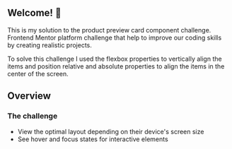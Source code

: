 ## Welcome! 👋

This is my solution to the product preview card component challenge. Frontend Mentor platform challenge that help to improve our coding skills by creating realistic projects.

To solve this challenge I used the flexbox properties to vertically align the items and position relative and absolute properties to align the items in the center of the screen.

## Overview

### The challenge

- View the optimal layout depending on their device's screen size
- See hover and focus states for interactive elements
